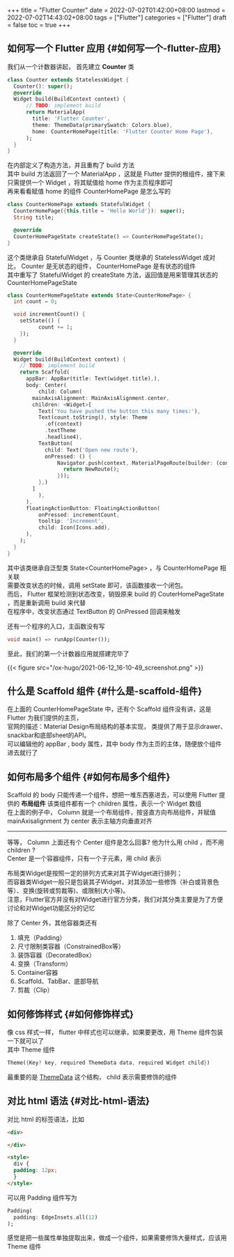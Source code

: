 +++
title = "Flutter Counter"
date = 2022-07-02T01:42:00+08:00
lastmod = 2022-07-02T14:43:02+08:00
tags = ["Flutter"]
categories = ["Flutter"]
draft = false
toc = true
+++

## 如何写一个 Flutter 应用 {#如何写一个-flutter-应用}

我们从一个计数器讲起， 首先建立 **Counter** 类 <br/>

```dart
class Counter extends StatelessWidget {
  Counter(): super();
  @override
  Widget build(BuildContext context) {
	  // TODO: implement build
	  return MaterialApp(
	    title: 'Flutter Counter',
	    theme: ThemeData(primarySwatch: Colors.blue),
	    home: CounterHomePage(title: 'Flutter Counter Home Page'),
	  );
  }
}
```

在内部定义了构造方法，并且重构了 <span class="underline"><span class="underline">build</span></span> 方法 <br/>
其中  <span class="underline"><span class="underline">build</span></span> 方法返回了一个 <span class="underline"><span class="underline">MaterialApp</span></span> ，这就是 <span class="underline"><span class="underline">Flutter</span></span> 提供的根组件，接下来只需提供一个 <span class="underline"><span class="underline">Widget</span></span> ，将其赋值给 <span class="underline"><span class="underline">home</span></span> 作为主页程序即可 <br/>
再来看看赋值 <span class="underline"><span class="underline">home</span></span> 的组件 <span class="underline"><span class="underline">CounterHomePage</span></span> 是怎么写的 <br/>

```dart
class CounterHomePage extends StatefulWidget {
  CounterHomePage({this.title = 'Hello World'}): super();
  String title;

  @override
  CounterHomePageState createState() => CounterHomePageState();
}
```

这个类继承自 <span class="underline"><span class="underline">StatefulWidget</span></span> ，与 <span class="underline"><span class="underline">Counter</span></span> 类继承的 <span class="underline"><span class="underline">StatelessWidget</span></span> 成对比， <span class="underline">Counter</span> 是无状态的组件，  <span class="underline">CounterHomePage</span> 是有状态的组件 <br/>
其中重写了 <span class="underline">StatefulWidget</span> 的 <span class="underline">createState</span> 方法，返回值是用来管理其状态的 <span class="underline">CounterHomePageState</span> <br/>

```dart
class CounterHomePageState extends State<CounterHomePage> {
  int count = 0;

  void incrementCount() {
    setState(() {
	      count += 1;
    });
  }

  @override
  Widget build(BuildContext context) {
    // TODO: implement build
    return Scaffold(
      appBar: AppBar(title: Text(widget.title),),
      body: Center(
	      child: Column(
		mainAxisAlignment: MainAxisAlignment.center,
		children: <Widget>[
		  Text('You have pushed the button this many times:'),
		  Text(count.toString(), style: Theme
		    .of(context)
		    .textTheme
		    .headline4),
		  TextButton(
		    child: Text('Open new route'),
		    onPressed: () {
			    Navigator.push(context, MaterialPageRoute(builder: (context){
				  return NewRoute();
			    }));
		  },)
		]
	      ),
      ),
      floatingActionButton: FloatingActionButton(
	      onPressed: incrementCount,
	      tooltip: 'Increment',
	      child: Icon(Icons.add),
      ),
    );
  }
}
```

其中该类继承自泛型类 <span class="underline">State&lt;CounterHomePage&gt;</span> ，与 <span class="underline">CounterHomePage</span> 相关联 <br/>
需要改变状态的时候，调用 <span class="underline">setState</span> 即可，该函数接收一个闭包。 <br/>
而后， Flutter 框架检测到状态改变，销毁原来 <span class="underline">build</span> 的 <span class="underline">CouterHomePageState</span> ，而是重新调用 <span class="underline">build</span> 来代替 <br/>
在程序中，改变状态通过 <span class="underline">TextButton</span> 的 <span class="underline">OnPressed</span> 回调来触发 <br/>

还有一个程序的入口，主函数没有写 <br/>

```dart
void main() => runApp(Counter());
```

至此，我们的第一个计数器应用就搭建完毕了 <br/>

{{< figure src="/ox-hugo/2021-06-12_16-10-49_screenshot.png" >}} <br/>


## 什么是 Scaffold 组件 {#什么是-scaffold-组件}

在上面的 <span class="underline">CounterHomePageState</span> 中，还有个 <span class="underline">Scaffold</span> 组件没有讲，这是 <span class="underline">Flutter</span> 为我们提供的主页， <br/>
官网的描述：Material Design布局结构的基本实现， 类提供了用于显示drawer、snackbar和底部sheet的API。 <br/>
可以编辑他的 <span class="underline">appBar</span> , <span class="underline">body</span> 属性，其中 <span class="underline">body</span> 作为主页的主体，随便放个组件进去就行了 <br/>


## 如何布局多个组件 {#如何布局多个组件}

<span class="underline">Scaffold</span> 的 <span class="underline">body</span> 只能传递一个组件，想把一堆东西塞进去，可以使用 <span class="underline">Flutter</span> 提供的 **布局组件** 该类组件都有一个 <span class="underline">children</span> 属性，表示一个 <span class="underline">Widget</span> 数组 <br/>
在上面的例子中， <span class="underline">Column</span> 就是一个布局组件，按竖直方向布局组件，并赋值 <span class="underline">mainAxisalignment</span> 为 <span class="underline">center</span> 表示主轴方向垂直对齐 <br/>

---

等等， <span class="underline">Column</span> 上面还有个 <span class="underline">Center</span> 组件是怎么回事? 他为什么用 <span class="underline">child</span> ，而不用 <span class="underline">children</span> ? <br/>
<span class="underline">Center</span> 是一个容器组件，只有一个子元素，用 <span class="underline">child</span> 表示 <br/>

布局类Widget是按照一定的排列方式来对其子Widget进行排列； <br/>
而容器类Widget一般只是包装其子Widget，对其添加一些修饰（补白或背景色等）、变换(旋转或剪裁等)、或限制(大小等)。 <br/>
注意，Flutter官方并没有对Widget进行官方分类，我们对其分类主要是为了方便讨论和对Widget功能区分的记忆 <br/>

除了 <span class="underline">Center</span> 外，其他容器类还有 <br/>

1.  填充（Padding） <br/>
2.  尺寸限制类容器（ConstrainedBox等） <br/>
3.  装饰容器（DecoratedBox） <br/>
4.  变换（Transform） <br/>
5.  Container容器 <br/>
6.  Scaffold、TabBar、底部导航 <br/>
7.  剪裁（Clip） <br/>


## 如何修饰样式 {#如何修饰样式}

像 <span class="underline">css</span> 样式一样， <span class="underline">flutter</span> 中样式也可以继承，如果要更改，用 <span class="underline">Theme</span> 组件包装一下就可以了 <br/>
其中 <span class="underline">Theme</span> 组件 <br/>

```dart
Theme({Key? key, required ThemeData data, required Widget child})
```

最重要的是 [ThemeData](https://api.flutter.dev/flutter/material/ThemeData-class.html) 这个结构， child 表示需要修饰的组件 <br/>


## 对比 html 语法 {#对比-html-语法}

对比 html 的标签语法，比如 <br/>

```html
<div>

</div>

<style>
  div {
  padding: 12px;
  }
</style>
```

可以用 <span class="underline">Padding</span> 组件写为 <br/>

```dart
Padding(
  padding: EdgeInsets.all(12)
);
```

感觉是把一些属性单独提取出来，做成一个组件，如果需要修饰大量样式，应该用 <span class="underline">Theme</span> 组件 <br/>
